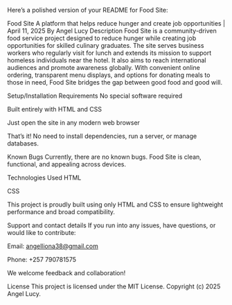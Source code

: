 Here’s a polished version of your README for Food Site:

Food Site
A platform that helps reduce hunger and create job opportunities | April 11, 2025
By Angel Lucy
Description
Food Site is a community-driven food service project designed to reduce hunger while creating job opportunities for skilled culinary graduates. The site serves business workers who regularly visit for lunch and extends its mission to support homeless individuals near the hotel. It also aims to reach international audiences and promote awareness globally. With convenient online ordering, transparent menu displays, and options for donating meals to those in need, Food Site bridges the gap between good food and good will.

Setup/Installation Requirements
No special software required

Built entirely with HTML and CSS

Just open the site in any modern web browser

That’s it! No need to install dependencies, run a server, or manage databases.

Known Bugs
Currently, there are no known bugs. Food Site is clean, functional, and appealing across devices.

Technologies Used
HTML

CSS

This project is proudly built using only HTML and CSS to ensure lightweight performance and broad compatibility.

Support and contact details
If you run into any issues, have questions, or would like to contribute:

Email: angelliona38@gmail.com

Phone: +257 790781575

We welcome feedback and collaboration!

License
This project is licensed under the MIT License.
Copyright (c) 2025 Angel Lucy.
